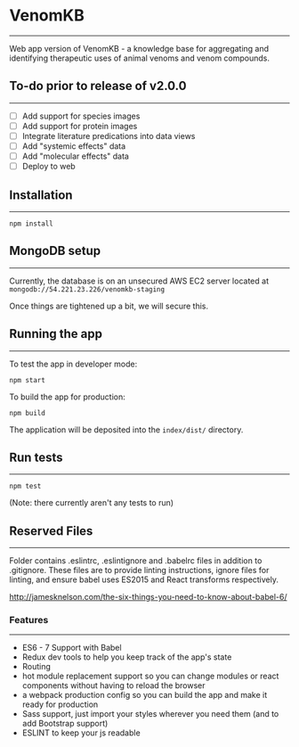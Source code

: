 # VenomKB
- - - 

Web app version of VenomKB - a knowledge base for aggregating and identifying therapeutic uses of animal venoms and venom compounds.

## To-do prior to release of v2.0.0
- - -

- [ ] Add support for species images
- [ ] Add support for protein images
- [ ] Integrate literature predications into data views
- [ ] Add "systemic effects" data
- [ ] Add "molecular effects" data
- [ ] Deploy to web

## Installation
- - -

```
npm install
```

## MongoDB setup
- - -

Currently, the database is on an unsecured AWS EC2 server located at `mongodb://54.221.23.226/venomkb-staging`

Once things are tightened up a bit, we will secure this.

## Running the app
- - -

To test the app in developer mode:
```
npm start
```

To build the app for production:
```
npm build
```

The application will be deposited into the `index/dist/` directory.

## Run tests
- - -

```
npm test
```

(Note: there currently aren't any tests to run)

## Reserved Files
- - -

Folder contains .eslintrc, .eslintignore and .babelrc files in addition to .gitignore. These files are to provide linting instructions, ignore files for linting, and ensure babel uses ES2015 and React transforms respectively. 

http://jamesknelson.com/the-six-things-you-need-to-know-about-babel-6/


### Features
- - -

* ES6 - 7 Support with Babel
* Redux dev tools to help you keep track of the app's state
* Routing
* hot module replacement support so you can change modules or react components without having to reload the browser
* a webpack production config so you can build the app and make it ready for production
* Sass support, just import your styles wherever you need them (and to add Bootstrap support)
* ESLINT to keep your js readable
